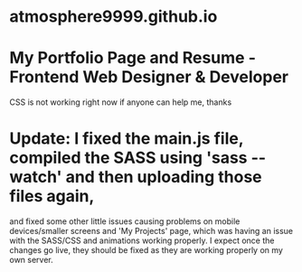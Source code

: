# atmosphere9999.github.io
<h1 style:"text-align: center;">My Portfolio Page and Resume - Frontend Web Designer &amp; Developer</h1>

CSS is not working right now if anyone can help me, thanks

# Update: I fixed the main.js file, compiled the SASS using 'sass --watch' and then uploading those files again,
and fixed some other little issues causing problems on mobile devices/smaller screens and 'My Projects' page,
which was having an issue with the SASS/CSS and animations working properly. 
I expect once the changes go live, they should be fixed as they are working properly on my own server. 
